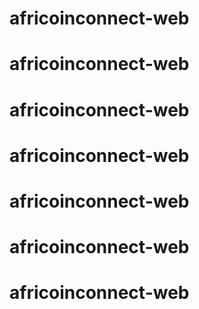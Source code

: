 # africoinconnect-web
# africoinconnect-web
# africoinconnect-web
# africoinconnect-web
# africoinconnect-web
# africoinconnect-web
# africoinconnect-web

